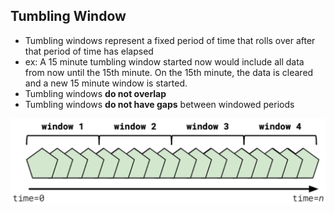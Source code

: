 ## Tumbling Window
- Tumbling windows represent a fixed period of time that rolls over after that period of time has elapsed
- ex: A 15 minute tumbling window started now would include all data from now until the 15th minute. On the 15th minute, the data is cleared and a new 15 minute window is started.
- Tumbling windows **do not overlap**
- Tumbling windows **do not have gaps** between windowed periods

![img](./image/tumbling-window.png)